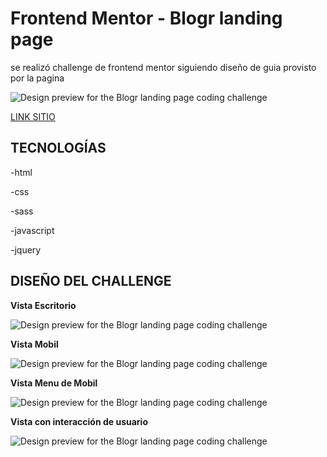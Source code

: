 # Frontend Mentor - Blogr landing page

se realizó challenge de frontend mentor siguiendo diseño de guia provisto por la pagina

![Design preview for the Blogr landing page coding challenge](./design/desktop-preview.jpg)

[LINK SITIO](https://facundoangel.github.io/FEM/landing-page-1/)


## TECNOLOGÍAS

-html 

-css

-sass

-javascript 

-jquery


## DISEÑO DEL CHALLENGE




**Vista Escritorio**

![Design preview for the Blogr landing page coding challenge](./design/desktop-design.jpg)


**Vista Mobil**

![Design preview for the Blogr landing page coding challenge](./design/mobile-design.jpg)


**Vista Menu de Mobil**

![Design preview for the Blogr landing page coding challenge](./design/mobile-menu.jpg)


**Vista con interacción de usuario**

![Design preview for the Blogr landing page coding challenge](./design/active-states.jpg)
